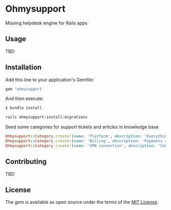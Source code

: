 # Ohmysupport

Missing helpdesk engine for Rails apps

## Usage
TBD

## Installation
Add this line to your application's Gemfile:

```ruby
gem 'ohmysupport'
```

And then execute:
```bash
$ bundle install
```

```bash
rails ohmysupport:install:migrations
```

Seed some categories for support tickets and articles in knowledge base
```ruby
Ohmysupport::Category.create!(name: 'Platform', description: 'Everything related to the functionality of application')
Ohmysupport::Category.create!(name: 'Billing', description: 'Payments and refunds')
Ohmysupport::Category.create!(name: 'VPN connection', description: 'Connectivity related issues')
```

## Contributing
TBD

## License
The gem is available as open source under the terms of the [MIT License](https://opensource.org/licenses/MIT).
